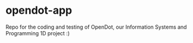# opendot-app
Repo for the coding and testing of OpenDot, our Information Systems and Programming 1D project :)
